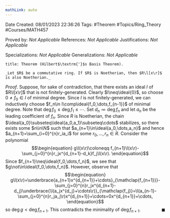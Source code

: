 ```yaml
---
mathLink: auto
---
```


<div class="topSpace"></div>

Date Created: 08/01/2023 22:36:26
Tags: #Theorem #Topics/Ring_Theory #Courses/MATH457

Proved by: _Not Applicable_
References: _Not Applicable_
Justifications: _Not Applicable_

Specializations: _Not Applicable_
Generalizations: _Not Applicable_

``` ad-Theorem
title: Theorem (Hilbert$\textrm{'}$s Basis Theorem).

_Let $R$ be a commutative ring. If $R$ is Noetherian, then $R\l[x\r]$ is also Noetherian._

```

_Proof_. Suppose, for sake of contradiction, that there exists an ideal $I$ of $R\l[x\r]$ that is not finitely-generated. Clearly $I\neq\ideal{0}$, so choose $0\neq f_0\in I$ of minimal degree. Since $I$ is not finitely-generated, we can inductively choose $f_n\in I\comp\ideal{f_0,\dots,f_{n-1}}$ of minimal degree. Note that $\deg f_0\leq\deg f_1\leq\cdots$. Set $d_n\coloneqq\deg f_n$ and let $a_n$ be the leading coefficient of $f_n$. Since $R$ is Noetherian, the chain $\ideal{a_0}\subseteq\ideal{a_0,a_1}\subseteq\cdots$ stabilizes, so there exists some $n\in\N$ such that $a_{n+1}\in\ideal{a_0,\dots,a_n}$ and hence $a_{n+1}=\sum_{i=0}^{n}r_ia_i$ for some $r_0,\dots,r_n\in R$. Consider the polynomial
$$\begin{equation}
    g\l(x\r)\coloneqq f_{n+1}\l(x\r)-\sum_{j=0}^{n}r_jx^{d_{n+1}-d_k}f_j\l(x\r).
\end{equation}$$
Since $f_{n+1}\neq\ideal{f_0,\dots,f_n}$, we see that $g\not\in\ideal{f_0,\dots,f_n}$. However, observe that
$$\begin{equation}
    g\l(x\r)=\underbrace{a_{n+1}x^{d_{n+1}}+\cdots}_{\mathclap{f_{n+1}}}-\sum_{j=0}^{n}r_jx^{d_{n+1}-d_j}\underbrace{\l(a_jx^{d_j}+\cdots\r)}_{\mathclap{f_j}}=\l(a_{n-1}-\sum_{j=0}^{n}r_ja_j\r)x^{d_{n+1}}+\cdots=0x^{d_{n+1}}+\cdots,
\end{equation}$$
so $\deg g<\deg f_{n+1}$. This contradicts the minimality of $\deg f_{n+1}$.<span style="float:right;">$\blacksquare$</span>
